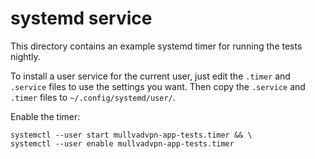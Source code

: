 # systemd service

This directory contains an example systemd timer for running the tests nightly.

To install a user service for the current user, just edit the `.timer` and `.service` files to use
the settings you want. Then copy the `.service` and `.timer` files to `~/.config/systemd/user/`.

Enable the timer:

```
systemctl --user start mullvadvpn-app-tests.timer && \
systemctl --user enable mullvadvpn-app-tests.timer
```
